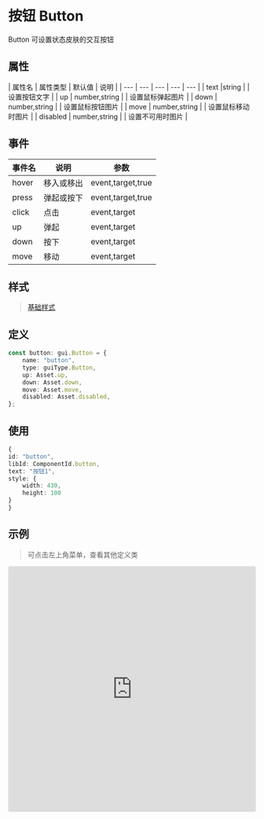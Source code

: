 # 按钮 Button

Button 可设置状态皮肤的交互按钮

## 属性

| 属性名 | 属性类型 | 默认值 | 说明 |
| --- | --- | --- | --- | --- |
| text |string |  | 设置按钮文字 |
| up | number,string |  | 设置鼠标弹起图片 |
| down | number,string |  | 设置鼠标按钮图片 |
| move | number,string | | 设置鼠标移动时图片 |
| disabled | number,string |  | 设置不可用时图片 |

## 事件

| 事件名  | 说明 | 参数 |
| --- | --- | --- |
|  hover | 移入或移出 | event,target,true|false |
|  press | 弹起或按下 | event,target,true|false |
|  click | 点击 | event,target |
|  up | 弹起 | event,target |
|  down | 按下 | event,target |
|  move | 移动 | event,target |

## 样式

> [基础样式](/handbook/style.html#样式)

## 定义
``` typescript
const button: gui.Button = {
    name: "button",
    type: guiType.Button,
    up: Asset.up,
    down: Asset.down,
    move: Asset.move,
    disabled: Asset.disabled,
};
```

## 使用
``` typescript
{
id: "button",
libId: ComponentId.button,
text: "按钮1",
style: {
    width: 430,
    height: 100
}
}
```

## 示例

> 可点击左上角菜单，查看其他定义类

<iframe
     src="https://codesandbox.io/embed/button-fybmt?fontsize=14&hidenavigation=1&module=%2Fsrc%2Fcomponents.ts&theme=dark"
     style="width:100%; height:500px; border:0; border-radius: 4px; overflow:hidden;"
     title="button"
     allow="accelerometer; ambient-light-sensor; camera; encrypted-media; geolocation; gyroscope; hid; microphone; midi; payment; usb; vr; xr-spatial-tracking"
     sandbox="allow-autoplay allow-forms allow-modals allow-popups allow-presentation allow-same-origin allow-scripts"
   ></iframe>
